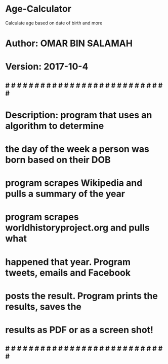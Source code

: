 # Age-Calculator
Calculate age based on date of birth and more

# Author:  OMAR BIN SALAMAH
# Version: 2017-10-4

## # # # # # # # # # # # # # # # # # # # # # # # # # # # # ##
# Description: program that uses an algorithm to determine  #
# the day of the week a person was born based on their DOB  #
# program scrapes Wikipedia and pulls a summary of the year #
# program scrapes worldhistoryproject.org and pulls what    #
# happened that year. Program tweets, emails and Facebook   #
# posts the result. Program prints the results, saves the   #
# results as PDF or as a screen shot!                       #
## # # # # # # # # # # # # # # # # # # # # # # # # # # # # ##
